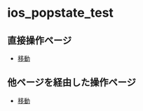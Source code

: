 # ios_popstate_test

## 直接操作ページ
- [移動](https://k-uryu.github.io/ios_popstate_test/direct/index.html "移動")

## 他ページを経由した操作ページ
- [移動](https://k-uryu.github.io/ios_popstate_test/via/index.html "移動")